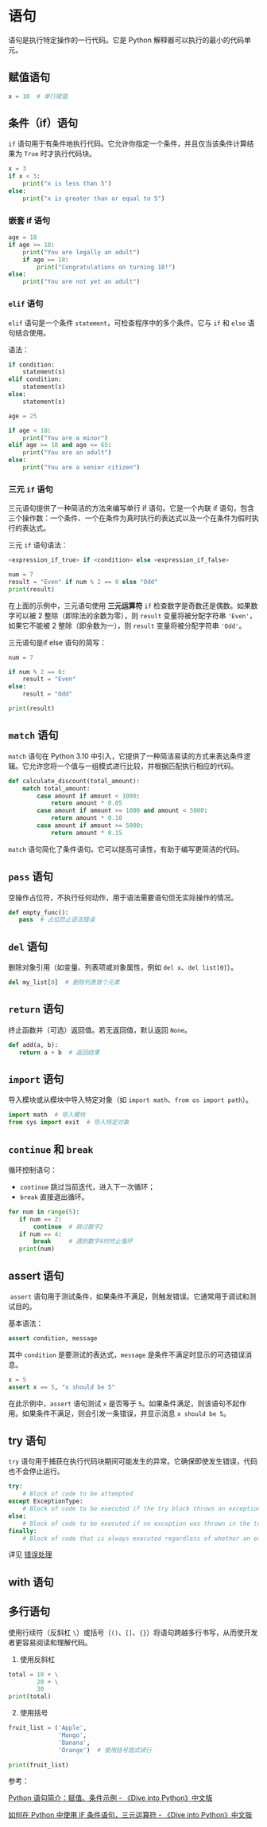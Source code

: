 # 语句

语句是执行特定操作的一行代码。它是 Python 解释器可以执行的最小的代码单元。

## 赋值语句

```python
x = 10  # 单行赋值
```

## 条件（if）语句

`if` 语句用于有条件地执行代码。它允许你指定一个条件，并且仅当该条件计算结果为 `True` 时才执行代码块。

```python
x = 3
if x < 5:
    print("x is less than 5")
else:
    print("x is greater than or equal to 5")
```

### 嵌套 if 语句

```python
age = 18
if age >= 18:
    print("You are legally an adult")
    if age == 18:
        print("Congratulations on turning 18!")
else:
    print("You are not yet an adult")
```

### `elif` 语句

`elif` 语句是一个条件 `statement`，可检查程序中的多个条件。它与 `if` 和 `else` 语句结合使用。

语法：

```python
if condition:
    statement(s)
elif condition:
    statement(s)
else:
    statement(s)
```

```python
age = 25

if age < 18:
    print("You are a minor")
elif age >= 18 and age <= 65:
    print("You are an adult")
else:
    print("You are a senior citizen")
```

### 三元 `if` 语句

三元语句提供了一种简洁的方法来编写单行 if 语句。它是一个内联 if 语句，包含三个操作数：一个条件、一个在条件为真时执行的表达式以及一个在条件为假时执行的表达式。

三元 `if` 语句语法：

```python
<expression_if_true> if <condition> else <expression_if_false>
```

```python
num = 7
result = "Even" if num % 2 == 0 else "Odd"
print(result)
```

在上面的示例中，三元语句使用 **三元运算符** `if` 检查数字是奇数还是偶数。如果数字可以被 2 整除（即除法的余数为零），则 `result` 变量将被分配字符串 `'Even'`，如果它不能被 2 整除（即余数为一），则 `result` 变量将被分配字符串 `'Odd'`。

三元语句是if else 语句的简写：

```python
num = 7

if num % 2 == 0:
    result = "Even"
else:
    result = "Odd"

print(result)
```

## `match` 语句

`match` 语句在 Python 3.10 中引入，它提供了一种简洁易读的方式来表达条件逻辑。它允许您将一个值与一组模式进行比较，并根据匹配执行相应的代码。

```python
def calculate_discount(total_amount):
    match total_amount:
        case amount if amount < 1000:
            return amount * 0.05
        case amount if amount >= 1000 and amount < 5000:
            return amount * 0.10
        case amount if amount >= 5000:
            return amount * 0.15
```

`match` 语句简化了条件语句。它可以提高可读性，有助于编写更简洁的代码。


## `pass` 语句

空操作占位符，不执行任何动作，用于语法需要语句但无实际操作的情况。

```python
def empty_func():
   pass  # 占位防止语法错误
```

## `del` 语句

删除对象引用（如变量、列表项或对象属性，例如 `del x`、`del list[0]`）。

```python
del my_list[0]  # 删除列表首个元素
```

## `return` 语句

终止函数并（可选）返回值。若无返回值，默认返回 `None`。

```python
def add(a, b):
   return a + b  # 返回结果
```

## `import` 语句

导入模块或从模块中导入特定对象（如 `import math`、`from os import path`）。

```python
import math  # 导入模块
from sys import exit  # 导入特定对象
```

## `continue` 和 `break`

循环控制语句：
 - `continue` 跳过当前迭代，进入下一次循环；
 - `break` 直接退出循环。

```python
for num in range(5):
   if num == 2:
	   continue  # 跳过数字2
   if num == 4:
	   break     # 遇到数字4时终止循环
   print(num)
```

## assert 语句

 `assert` 语句用于测试条件，如果条件不满足，则触发错误。它通常用于调试和测试目的。

基本语法：

```python
assert condition, message
```

其中 `condition` 是要测试的表达式，`message` 是条件不满足时显示的可选错误消息。

```python
x = 5
assert x == 5, "x should be 5"
```

在此示例中，`assert` 语句测试 `x` 是否等于 `5`。如果条件满足，则该语句不起作用。如果条件不满足，则会引发一条错误，并显示消息 `x should be 5`。

## try 语句

 `try` 语句用于捕获在执行代码块期间可能发生的异常。它确保即使发生错误，代码也不会停止运行。

```python
try:
    # Block of code to be attempted
except ExceptionType:
    # Block of code to be executed if the try block throws an exception
else:
    # Block of code to be executed if no exception was thrown in the try block
finally:
    # Block of code that is always executed regardless of whether an exception was thrown or not
```

详见 [错误处理](./exceptions)


## with 语句

## 多行语句

使用行续符（反斜杠 `\`）或括号（`()`、`[]`、`{}`）将语句跨越多行书写，从而使开发者更容易阅读和理解代码。


1. 使用反斜杠

```python
total = 10 + \
        20 + \
        30
print(total)
```

2. 使用括号

```python
fruit_list = ('Apple',
              'Mango',
              'Banana',
              'Orange')  # 使用括号隐式续行
              
print(fruit_list)
```


参考：

[Python 语句简介：赋值、条件示例 - 《Dive into Python》中文版](https://diveintopython.cn/learn/statements)

[如何在 Python 中使用 IF 条件语句，三元运算符 - 《Dive into Python》中文版](https://diveintopython.cn/learn/statements/if)

